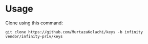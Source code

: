 # Usage

Clone using this command:
```
git clone https://github.com/MurtazaKolachi/keys -b infinity vendor/infinity-priv/keys
```
